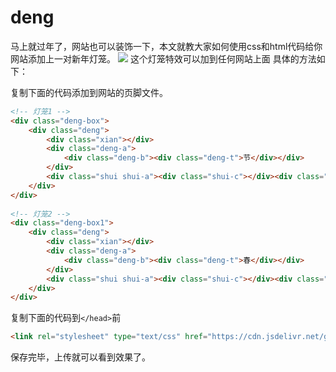 # deng
马上就过年了，网站也可以装饰一下，本文就教大家如何使用css和html代码给你网站添加上一对新年灯笼。
![](https://gitee.com/muzihuaner/huangeimages/raw/master/img/20210206210920.png)
这个灯笼特效可以加到任何网站上面
具体的方法如下：

复制下面的代码添加到网站的页脚文件。

```html
<!-- 灯笼1 -->
<div class="deng-box">
    <div class="deng">
        <div class="xian"></div>
        <div class="deng-a">
            <div class="deng-b"><div class="deng-t">节</div></div>
        </div>
        <div class="shui shui-a"><div class="shui-c"></div><div class="shui-b"></div></div>
    </div>
</div>
 
<!-- 灯笼2 -->
<div class="deng-box1">
    <div class="deng">
        <div class="xian"></div>
        <div class="deng-a">
            <div class="deng-b"><div class="deng-t">春</div></div>
        </div>
        <div class="shui shui-a"><div class="shui-c"></div><div class="shui-b"></div></div>
    </div>
</div>
```

复制下面的代码到```</head>```前

```html
<link rel="stylesheet" type="text/css" href="https://cdn.jsdelivr.net/gh/muzihuaner/deng@main/deng.css">
```
保存完毕，上传就可以看到效果了。
